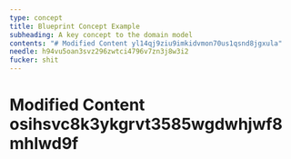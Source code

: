 ```yaml
---
type: concept
title: Blueprint Concept Example
subheading: A key concept to the domain model
contents: "# Modified Content yl14qj9ziu9imkidvmon70us1qsnd8jgxula"
needle: h94vu5oan3svz296zwtci4796v7zn3j8w3i2
fucker: shit
---
```


# Modified Content osihsvc8k3ykgrvt3585wgdwhjwf8mhlwd9f